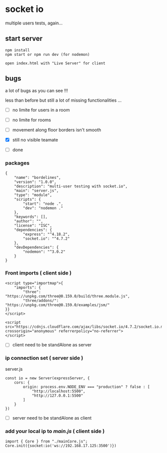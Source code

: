 # socket io 

multiple users tests, again...

## start server

    npm install
    npm start or npm run dev (for nodemon)

    open index.html with "Live Server" for client

## bugs

a lot of bugs as you can see !!!

less than before but still a lot of missing functionalities ...

- [ ] no limite for users in a room
- [ ] no limite for rooms
- [ ] movement along floor borders isn't smooth
- [x] still no visible teamate

- [ ] done

### packages
    
    {
        "name": "bordelines",
        "version": "1.0.0",
        "description": "multi-user testing with socket.io",
        "main": "server.js",
        "type": "module",
        "scripts": {
            "start": "node .",
            "dev": "nodemon ."
        },
        "keywords": [],
        "author": "",
        "license": "ISC",
        "dependencies": {
            "express": "^4.18.2",
            "socket.io": "^4.7.2"
        },
        "devDependencies": {
            "nodemon": "^3.0.2"
        }
    }


### Front imports ( client side )

    <script type="importmap">{
        "imports": {
            "three": "https://unpkg.com/three@0.159.0/build/three.module.js",
            "three/addons/": "https://unpkg.com/three@0.159.0/examples/jsm/"
    }}
    </script>

    <script src="https://cdnjs.cloudflare.com/ajax/libs/socket.io/4.7.2/socket.io.min.js" crossorigin="anonymous" referrerpolicy="no-referrer">
    </script>

- [ ] client need to be standAlone as server

### ip connection set ( server side )

server.js

    const io = new Server(expressServer, {
        cors: {
            origin: process.env.NODE_ENV === "production" ? false : [
                "http://localhost:5500",
                "http://127.0.0.1:5500"
            ]
        }
    })

- [ ] server need to be standAlone as client


### add your local ip to *main.js* ( client side )

    import { Core } from "./mainCore.js";
    Core.init({socket:io('ws://192.168.17.125:3500')})
